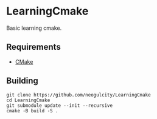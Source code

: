 # LearningCmake
 Basic learning cmake.

## Requirements
* [CMake](https://cmake.org/)

## Building
```
git clone https://github.com/neogulcity/LearningCmake
cd LearningCmake
git submodule update --init --recursive
cmake -B build -S .
```
